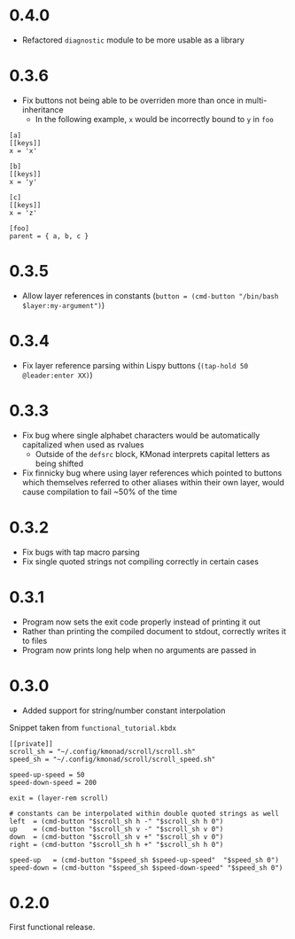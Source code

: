 # 0.4.0

- Refactored `diagnostic` module to be more usable as a library

# 0.3.6

- Fix buttons not being able to be overriden more than once in multi-inheritance
    - In the following example, `x` would be incorrectly bound to `y` in `foo`
```kbdx
[a]
[[keys]]
x = 'x'

[b]
[[keys]]
x = 'y'

[c]
[[keys]]
x = 'z'

[foo]
parent = { a, b, c }
```

# 0.3.5

- Allow layer references in constants (`button = (cmd-button "/bin/bash $layer:my-argument")`)

# 0.3.4

- Fix layer reference parsing within Lispy buttons (`(tap-hold 50 @leader:enter XX)`)

# 0.3.3

- Fix bug where single alphabet characters would be automatically capitalized when used as rvalues
    - Outside of the `defsrc` block, KMonad interprets capital letters as being shifted
- Fix finnicky bug where using layer references which pointed to buttons which themselves referred to other aliases within their own layer, would cause compilation to fail ~50% of the time

# 0.3.2

- Fix bugs with tap macro parsing
- Fix single quoted strings not compiling correctly in certain cases

# 0.3.1

- Program now sets the exit code properly instead of printing it out
- Rather than printing the compiled document to stdout, correctly writes it to files
- Program now prints long help when no arguments are passed in

# 0.3.0

- Added support for string/number constant interpolation

Snippet taken from `functional_tutorial.kbdx`
```kbdx
[[private]]
scroll_sh = "~/.config/kmonad/scroll/scroll.sh"
speed_sh = "~/.config/kmonad/scroll/scroll_speed.sh"

speed-up-speed = 50
speed-down-speed = 200

exit = (layer-rem scroll)

# constants can be interpolated within double quoted strings as well
left  = (cmd-button "$scroll_sh h -" "$scroll_sh h 0")
up    = (cmd-button "$scroll_sh v -" "$scroll_sh v 0")
down  = (cmd-button "$scroll_sh v +" "$scroll_sh v 0")
right = (cmd-button "$scroll_sh h +" "$scroll_sh h 0")

speed-up   = (cmd-button "$speed_sh $speed-up-speed"  "$speed_sh 0")
speed-down = (cmd-button "$speed_sh $speed-down-speed" "$speed_sh 0")
```

# 0.2.0

First functional release.
